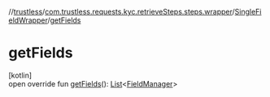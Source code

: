 //[trustless](../../../index.md)/[com.trustless.requests.kyc.retrieveSteps.steps.wrapper](../index.md)/[SingleFieldWrapper](index.md)/[getFields](get-fields.md)

# getFields

[kotlin]\
open override fun [getFields](get-fields.md)(): [List](https://kotlinlang.org/api/latest/jvm/stdlib/kotlin.collections/-list/index.html)&lt;[FieldManager](../-field-manager/index.md)&gt;
